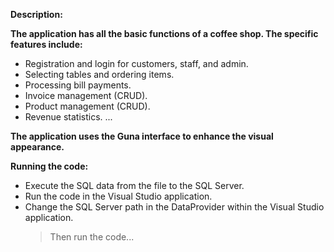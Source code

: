**Description:**

**The application has all the basic functions of a coffee shop. The specific features include:**

- Registration and login for customers, staff, and admin.
- Selecting tables and ordering items.
- Processing bill payments.
- Invoice management (CRUD).
- Product management (CRUD).
- Revenue statistics.
...
  
**The application uses the Guna interface to enhance the visual appearance.**

**Running the code:**
- Execute the SQL data from the file to the SQL Server.
- Run the code in the Visual Studio application.
- Change the SQL Server path in the DataProvider within the Visual Studio application.
  > Then run the code...
